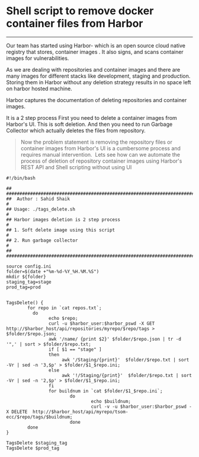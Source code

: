 # Shell script to remove docker container files from Harbor

---

Our team has started using Harbor- which is an open source cloud native registry that stores, container images . It also signs, and scans container images for vulnerabilities.

As we are dealing with repositories and container images and there are many images for different stacks like development, staging and production. 
Storing them in Harbor without any deletion strategy results in no space left on harbor hosted machine. 

Harbor captures the documentation of deleting repositories and container images. 

It is a 2 step process
First you need to delete a container images from Harbor's UI. This is soft deletion. And then you need to run Garbage Collector which actually deletes the files from repository.

> Now the problem statement is removing the repository files or container images from Harbor's UI is a cumbersome process and requires manual intervention. 
Lets see how can we automate the process of deletion of repository container images using Harbor's REST API and Shell scripting without using UI

```
#!/bin/bash

## ##############################################################################################################################
##  Author : Sahid Shaik                                                                                                        #                            
## Usage: ./tags_delete.sh                                                                                                      #
## Harbor images deletion is 2 step process                                                                                     #
## 1. Soft delete image using this script                                                                                       #
## 2. Run garbage collector                                                                                                     #                            
## ##############################################################################################################################

source config.ini
folder=$(date +"%m-%d-%Y_%H.%M.%S")
mkdir ${folder}
staging_tag=stage
prod_tag=prod


TagsDelete() {
        for repo in `cat repos.txt`;
          do
                echo $repo;
                curl -u $harbor_user:$harbor_pswd -X GET http://$harbor_host/api/repositories/myrepo/$repo/tags > $folder/$repo.json;
                awk '/name/ {print $2}' $folder/$repo.json | tr -d '",' | sort > $folder/$repo.txt;
                if [ $1 == "stage" ]
                then
                     awk '/Staging/{print}'  $folder/$repo.txt | sort -Vr | sed -n '3,$p' > $folder/$1_$repo.ini;
                else
                     awk '!/Staging/{print}'  $folder/$repo.txt | sort -Vr | sed -n '2,$p' > $folder/$1_$repo.ini;
                fi
                for buildnum in `cat $folder/$1_$repo.ini`;
                        do
                                echo $buildnum;
                                curl -v -u $harbor_user:$harbor_pswd -X DELETE  http://$harbor_host/api/myrepo/tsom-ecc/$repo/tags/$buildnum;
                        done
        done
}

TagsDelete $staging_tag
TagsDelete $prod_tag

```

